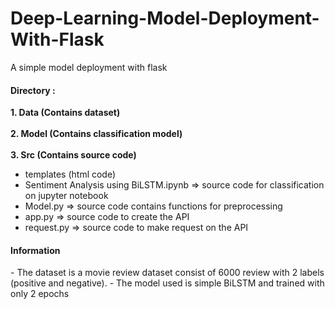 # Deep-Learning-Model-Deployment-With-Flask
A simple model deployment with flask

<h4>Directory :</h4>
<b>1. Data (Contains dataset) </b> <br/><br/>
<b>2. Model (Contains classification model)</b> <br/><br/>   
<b>3. Src (Contains source code)</b> <br/>
  
- templates (html code)
- Sentiment Analysis using BiLSTM.ipynb => source code for classification on jupyter notebook
- Model.py => source code contains functions for preprocessing
- app.py => source code to create the API
- request.py => source code to make request on the API

<h4>Information</h4>
- The dataset is a movie review dataset consist of 6000 review with 2 labels (positive and negative).
- The model used is simple BiLSTM and trained with only 2 epochs
